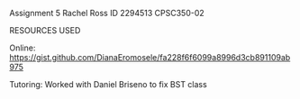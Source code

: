Assignment 5
Rachel Ross
ID 2294513
CPSC350-02

RESOURCES USED

Online:
https://gist.github.com/DianaEromosele/fa228f6f6099a8996d3cb891109ab975

Tutoring:
Worked with Daniel Briseno to fix BST class
